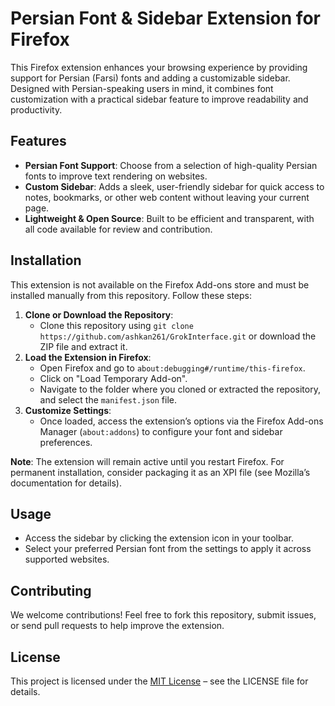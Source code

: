 # Persian Font & Sidebar Extension for Firefox

This Firefox extension enhances your browsing experience by providing support for Persian (Farsi) fonts and adding a customizable sidebar. Designed with Persian-speaking users in mind, it combines font customization with a practical sidebar feature to improve readability and productivity.

## Features
- **Persian Font Support**: Choose from a selection of high-quality Persian fonts to improve text rendering on websites.
- **Custom Sidebar**: Adds a sleek, user-friendly sidebar for quick access to notes, bookmarks, or other web content without leaving your current page.
- **Lightweight & Open Source**: Built to be efficient and transparent, with all code available for review and contribution.

## Installation
This extension is not available on the Firefox Add-ons store and must be installed manually from this repository. Follow these steps:

1. **Clone or Download the Repository**:
   - Clone this repository using `git clone https://github.com/ashkan261/GrokInterface.git` or download the ZIP file and extract it.
2. **Load the Extension in Firefox**:
   - Open Firefox and go to `about:debugging#/runtime/this-firefox`.
   - Click on "Load Temporary Add-on".
   - Navigate to the folder where you cloned or extracted the repository, and select the `manifest.json` file.
3. **Customize Settings**:
   - Once loaded, access the extension’s options via the Firefox Add-ons Manager (`about:addons`) to configure your font and sidebar preferences.

**Note**: The extension will remain active until you restart Firefox. For permanent installation, consider packaging it as an XPI file (see Mozilla’s documentation for details).

## Usage
- Access the sidebar by clicking the extension icon in your toolbar.
- Select your preferred Persian font from the settings to apply it across supported websites.

## Contributing
We welcome contributions! Feel free to fork this repository, submit issues, or send pull requests to help improve the extension.

## License
This project is licensed under the [MIT License](LICENSE) – see the LICENSE file for details.

